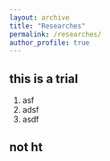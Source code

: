 ```yaml
---
layout: archive
title: "Researches"
permalink: /researches/
author_profile: true
---
```



## this is a trial 
1. asf
2. adsf
3. asdf


## not ht